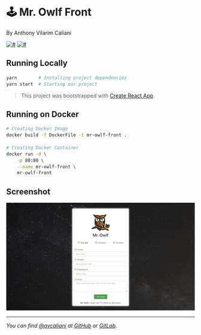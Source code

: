 # 🕹 Mr. Owlf Front
By Anthony Vilarim Caliani

[![#](https://img.shields.io/badge/licence-MIT-lightseagreen.svg)](#) [![#](https://img.shields.io/badge/react-16.12.x-steelblue.svg)](#)

## Running Locally

```bash
yarn        # Installing project dependencies
yarn start  # Starting our project
```

> This project was bootstrapped with [Create React App](https://github.com/facebook/create-react-app).

## Running on Docker
```bash
# Creating Docker Image
docker build -f DockerFile -t mr-owlf-front .

# Creating Docker Container
docker run -d \
	-p 80:80 \
	--name mr-owlf-front \
	mr-owlf-front
```

## Screenshot
![#app](public/screenshot.jpg)

---

_You can find [@avcaliani](#) at [GitHub](https://github.com/avcaliani) or [GitLab](https://gitlab.com/avcaliani)._